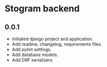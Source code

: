 # Stogram backend

## 0.0.1

- Initiated django project and application.
- Add readme, changelog, requirements files.
- Add pylint settings.
- Add database models.
- Add DRF serializers
